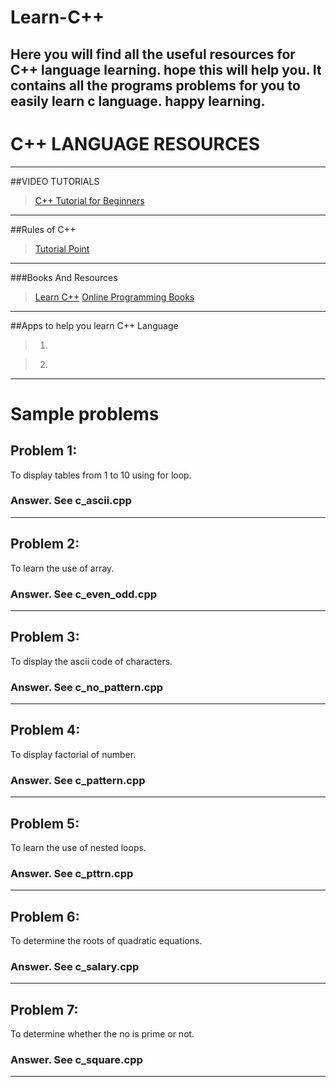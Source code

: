 # Learn-C++
Here you will find all the useful resources for C++ language learning. hope this will help you.
It contains all the programs problems for you to easily learn c language. happy learning.
----
# C++ LANGUAGE RESOURCES
----
##VIDEO TUTORIALS
>[C++ Tutorial for Beginners](https://www.youtube.com/watch?v=MhYECGUzdA4)
----
##Rules of C++
>[Tutorial Point](https://www.tutorialspoint.com/cplusplus/)
----
###Books And Resources
>[Learn C++](http://www.learncpp.com/)
>[Online Programming Books](http://www.onlineprogrammingbooks.com/c++/)
----
##Apps to help you learn C++ Language
>1.
           
>2.
----
# Sample problems

## Problem 1:
To display tables from 1 to 10 using for loop.
### Answer. See c_ascii.cpp
----
## Problem 2:
To learn the use of array.
### Answer. See c_even_odd.cpp
----
## Problem 3:
To display the ascii code of characters.
### Answer. See c_no_pattern.cpp
----
## Problem 4:
To display factorial of number.
### Answer. See c_pattern.cpp
----
## Problem 5:
To learn the use of nested loops.
### Answer. See c_pttrn.cpp
----
## Problem 6:
To determine the roots of quadratic equations.
### Answer. See c_salary.cpp
----
## Problem 7:
To determine whether the no is prime or not.
### Answer. See c_square.cpp
----

